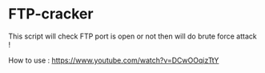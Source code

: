 FTP-cracker
===========

This script will check FTP port is open or not then will do brute force attack !

How to use : https://www.youtube.com/watch?v=DCwOOqizTtY
